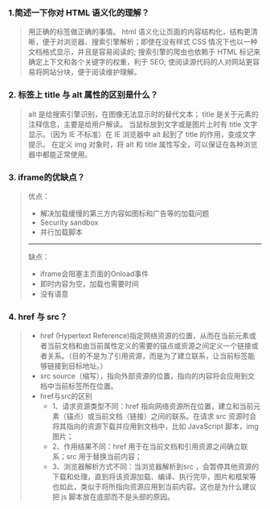 ### 1.简述一下你对 HTML 语义化的理解？

> 用正确的标签做正确的事情。
> html 语义化让页面的内容结构化，结构更清晰，便于对浏览器、搜索引擎解析；即使在没有样式 CSS 情况下也以一种文档格式显示，并且是容易阅读的;
> 搜索引擎的爬虫也依赖于 HTML 标记来确定上下文和各个关键字的权重，利于 SEO;
> 使阅读源代码的人对网站更容易将网站分块，便于阅读维护理解。

### 2. 标签上 title 与 alt 属性的区别是什么？

> alt 是给搜索引擎识别，在图像无法显示时的替代文本；
> title 是关于元素的注释信息，主要是给用户解读。
> 当鼠标放到文字或是图片上时有 title 文字显示。（因为 IE 不标准）在 IE 浏览器中 alt 起到了 title 的作用，变成文字提示。
> 在定义 img 对象时，将 alt 和 title 属性写全，可以保证在各种浏览器中都能正常使用。

### 3. iframe的优缺点？

> 优点：
>
> - 解决加载缓慢的第三方内容如图标和广告等的加载问题
> - Security sandbox
> - 并行加载脚本
>
> ------
>
> 缺点：
>
> - iframe会阻塞主页面的Onload事件
> - 即时内容为空，加载也需要时间
> - 没有语意

### 4. href 与 src？

> - href (Hypertext Reference)指定网络资源的位置，从而在当前元素或者当前文档和由当前属性定义的需要的锚点或资源之间定义一个链接或者关系。（目的不是为了引用资源，而是为了建立联系，让当前标签能够链接到目标地址。）
> - src source（缩写），指向外部资源的位置，指向的内容将会应用到文档中当前标签所在位置。
> - href与src的区别
>   - 1、请求资源类型不同：href 指向网络资源所在位置，建立和当前元素（锚点）或当前文档（链接）之间的联系。在请求 src 资源时会将其指向的资源下载并应用到文档中，比如 JavaScript 脚本，img 图片；
>   - 2、作用结果不同：href 用于在当前文档和引用资源之间确立联系；src 用于替换当前内容；
>   - 3、浏览器解析方式不同：当浏览器解析到src ，会暂停其他资源的下载和处理，直到将该资源加载、编译、执行完毕，图片和框架等也如此，类似于将所指向资源应用到当前内容。这也是为什么建议把 js 脚本放在底部而不是头部的原因。